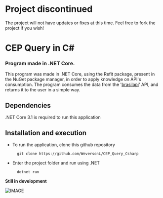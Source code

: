 # Project discontinued

The project will not have updates or fixes at this time. Feel free to fork the project if you wish!

# CEP Query in C#

### Program made in .NET Core.

This program was made in .NET Core, using the Refit package, present in the NuGet package manager, in order to apply knowledge on API's consumption. The program consumes the data from the '[brasilapi](https://brasilapi.com.br/)' API, and returns it to the user in a simple way. 

## Dependencies

.NET Core 3.1 is required to run this application

## Installation and execution

- To run the application, clone this github repository

        git clone https://github.com/WeversonL/CEP_Query_Csharp

- Enter the project folder and run using .NET

        dotnet run

**Still in development**

![IMAGE](https://upload.wikimedia.org/wikipedia/commons/e/e8/NERD.png)
